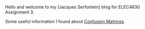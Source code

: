 Hello and welcome to my (Jacques Serfontein) blog for ELEC4630 Assignment 3.

Some useful information I found about [Confusion Matrices](https://www.youtube.com/watch?v=dQw4w9WgXcQ).

